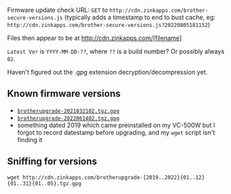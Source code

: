 Firmware update check URL: `GET` to `http://cdn.zinkapps.com/brother-secure-versions.js` (typically adds a timestamp to end to bust cache, eg: `http://cdn.zinkapps.com/brother-secure-versions.js?20220805181152`)

Files then appear to be at http://cdn.zinkapps.com/[filename]

`Latest Ver` is `YYYY-MM-DD-??`, where `??` is a build number? Or possibly always `02`.

Haven't figured out the .gpg extension decryption/decompression yet.

## Known firmware versions

- [`brotherupgrade-2021032102.tgz.gpg`](http://cdn.zinkapps.com/brotherupgrade-2021032102.tgz.gpg)
- [`brotherupgrade-2022061402.tgz.gpg`](http://cdn.zinkapps.com/brotherupgrade-2022061402.tgz.gpg)
- something dated 2019 which came preinstalled on my VC-500W but I forgot to record datestamp before upgrading, and my `wget` script isn't finding it

## Sniffing for versions

`wget http://cdn.zinkapps.com/brotherupgrade-{2019..2022}{01..12}{01..31}{01..05}.tgz.gpg `
